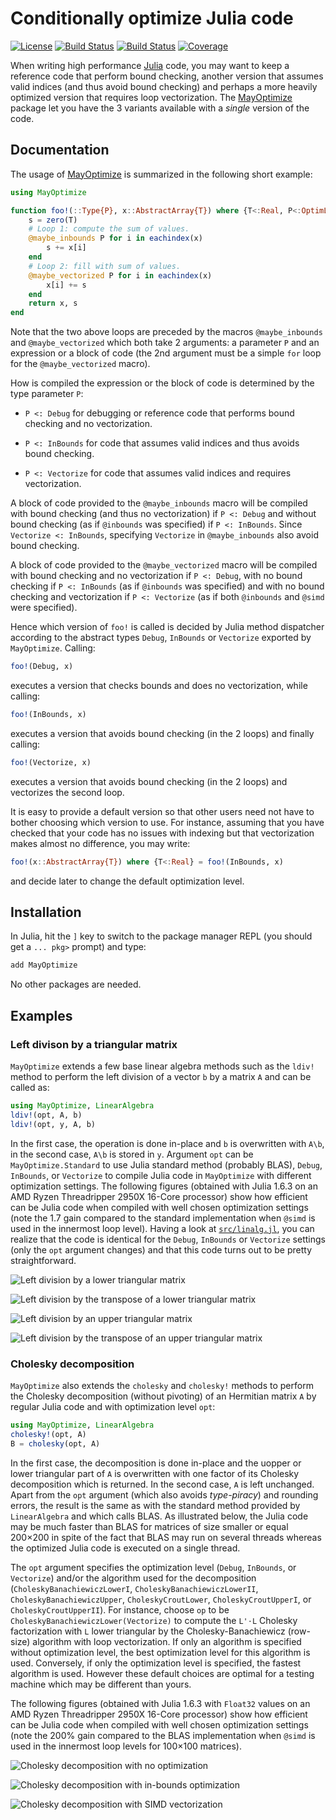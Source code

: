 # Conditionally optimize Julia code

[![License](http://img.shields.io/badge/license-MIT-brightgreen.svg?style=flat)](./LICENSE.md)
[![Build Status](https://github.com/emmt/MayOptimize.jl/actions/workflows/CI.yml/badge.svg?branch=main)](https://github.com/emmt/MayOptimize.jl/actions/workflows/CI.yml?query=branch%3Amaster)
[![Build Status](https://ci.appveyor.com/api/projects/status/github/emmt/MayOptimize.jl?branch=master)](https://ci.appveyor.com/project/emmt/MayOptimize-jl/branch/master)
[![Coverage](https://codecov.io/gh/emmt/MayOptimize.jl/branch/main/graph/badge.svg)](https://codecov.io/gh/emmt/MayOptimize.jl)

When writing high performance [Julia][julia-url] code, you may want to keep a
reference code that perform bound checking, another version that assumes valid
indices (and thus avoid bound checking) and perhaps a more heavily optimized
version that requires loop vectorization.  The [MayOptimize][repository-url]
package let you have the 3 variants available with a *single* version of the
code.


## Documentation

The usage of [MayOptimize][repository-url] is summarized in the following short
example:

```julia
using MayOptimize

function foo!(::Type{P}, x::AbstractArray{T}) where {T<:Real, P<:OptimLevel}
    s = zero(T)
    # Loop 1: compute the sum of values.
    @maybe_inbounds P for i in eachindex(x)
        s += x[i]
    end
    # Loop 2: fill with sum of values.
    @maybe_vectorized P for i in eachindex(x)
        x[i] += s
    end
    return x, s
end
```

Note that the two above loops are preceded by the macros `@maybe_inbounds` and
`@maybe_vectorized` which both take 2 arguments: a parameter `P` and an
expression or a block of code (the 2nd argument must be a simple `for` loop for
the `@maybe_vectorized` macro).

How is compiled the expression or the block of code is determined by the
type parameter `P`:

- `P <: Debug` for debugging or reference code that performs bound checking and
  no vectorization.

- `P <: InBounds` for code that assumes valid indices and thus avoids bound
  checking.

- `P <: Vectorize` for code that assumes valid indices and requires
  vectorization.

A block of code provided to the `@maybe_inbounds` macro will be compiled with
bound checking (and thus no vectorization) if `P <: Debug` and without bound
checking (as if `@inbounds` was specified) if `P <: InBounds`.  Since
`Vectorize <: InBounds`, specifying `Vectorize` in `@maybe_inbounds` also avoid
bound checking.

A block of code provided to the `@maybe_vectorized` macro will be compiled with
bound checking and no vectorization if `P <: Debug`, with no bound checking if
`P <: InBounds` (as if `@inbounds` was specified) and with no bound checking
and vectorization if `P <: Vectorize` (as if both `@inbounds` and `@simd` were
specified).

Hence which version of `foo!` is called is decided by Julia method dispatcher
according to the abstract types `Debug`, `InBounds` or `Vectorize` exported by
`MayOptimize`.  Calling:

```julia
foo!(Debug, x)
```

executes a version that checks bounds and does no vectorization, while calling:

```julia
foo!(InBounds, x)
```

executes a version that avoids bound checking (in the 2 loops) and finally
calling:

```julia
foo!(Vectorize, x)
```
executes a version that avoids bound checking (in the 2 loops) and vectorizes
the second loop.

It is easy to provide a default version so that other users need not have to
bother choosing which version to use.  For instance, assuming that you have
checked that your code has no issues with indexing but that vectorization makes
almost no difference, you may write:

```julia
foo!(x::AbstractArray{T}) where {T<:Real} = foo!(InBounds, x)
```

and decide later to change the default optimization level.


## Installation

In Julia, hit the `]` key to switch to the package manager REPL (you should get
a `... pkg>` prompt) and type:

```julia
add MayOptimize
```

No other packages are needed.


## Examples

### Left divison by a triangular matrix

`MayOptimize` extends a few base linear algebra methods such as the `ldiv!`
method to perform the left division of a vector `b` by a matrix `A` and can be
called as:

```julia
using MayOptimize, LinearAlgebra
ldiv!(opt, A, b)
ldiv!(opt, y, A, b)
```

In the first case, the operation is done in-place and `b` is overwritten with
`A\b`, in the second case, `A\b` is stored in `y`.  Argument `opt` can be
`MayOptimize.Standard` to use Julia standard method (probably BLAS), `Debug`,
`InBounds`, or `Vectorize` to compile Julia code in `MayOptimize` with
different optimization settings.  The following figures (obtained with Julia
1.6.3 on an AMD Ryzen Threadripper 2950X 16-Core processor) show how efficient
can be Julia code when compiled with well chosen optimization settings (note
the 1.7 gain compared to the standard implementation when `@simd` is used in
the innermost loop level).  Having a look at [`src/linalg.jl`](src/linalg.jl),
you can realize that the code is identical for the `Debug`, `InBounds` or
`Vectorize` settings (only the `opt` argument changes) and that this code turns
out to be pretty straightforward.

![Left division by a lower triangular matrix](figs/ldiv-L-median.png "")

![Left division by the transpose of a lower triangular matrix](figs/ldiv-Lt-median.png "")

![Left division by an upper triangular matrix](figs/ldiv-R-median.png "")

![Left division by the transpose of an upper triangular matrix](figs/ldiv-Rt-median.png "")


### Cholesky decomposition

`MayOptimize` also extends the `cholesky` and `cholesky!` methods to perform
the Cholesky decomposition (without pivoting) of an Hermitian matrix `A` by
regular Julia code and with optimization level `opt`:

```julia
using MayOptimize, LinearAlgebra
cholesky!(opt, A)
B = cholesky(opt, A)
```

In the first case, the decomposition is done in-place and the uopper or lower
triangular part of `A` is overwritten with one factor of its Cholesky
decomposition which is returned.  In the second case, `A` is left unchanged.
Apart from the `opt` argument (which also avoids *type-piracy*) and rounding
errors, the result is the same as with the standard method provided by
`LinearAlgebra` and which calls BLAS.  As illustrated below, the Julia code may
be much faster than BLAS for matrices of size smaller or equal 200×200 in spite
of the fact that BLAS may run on several threads whereas the optimized Julia
code is executed on a single thread.

The `opt` argument specifies the optimization level (`Debug`, `InBounds`, or
`Vectorize`) and/or the algorithm used for the decomposition
(`CholeskyBanachiewiczLowerI`, `CholeskyBanachiewiczLowerII`,
`CholeskyBanachiewiczUpper`, `CholeskyCroutLower`, `CholeskyCroutUpperI`, or
`CholeskyCroutUpperII`).  For instance, choose `op` to be
`CholeskyBanachiewiczLower(Vectorize)` to compute the `L'⋅L` Cholesky
factorization with `L` lower triangular by the Cholesky-Banachiewicz (row-size)
algorithm with loop vectorization.  If only an algorithm is specified without
optimization level, the best optimization level for this algorithm is used.
Conversely, if only the optimization level is specified, the fastest algorithm
is used.  However these default choices are optimal for a testing machine
which may be different than yours.

The following figures (obtained with Julia 1.6.3 with `Float32` values on an
AMD Ryzen Threadripper 2950X 16-Core processor) show how efficient can be Julia
code when compiled with well chosen optimization settings (note the 200% gain
compared to the BLAS implementation when `@simd` is used in the innermost loop
levels for 100×100 matrices).

![Cholesky decomposition with no optimization](figs/cholesky-debug-median.png "")

![Cholesky decomposition with in-bounds optimization](figs/cholesky-inbounds-median.png "")

![Cholesky decomposition with SIMD vectorization](figs/cholesky-vectorize-median.png "")


[repository-url]:  https://github.com/emmt/MayOptimize.jl

[julia-url]: https://julialang.org/
[julia-pkgs-url]: https://pkg.julialang.org/
